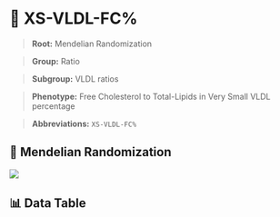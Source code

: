 # 🧪 XS-VLDL-FC%

> **Root:** Mendelian Randomization

> **Group:** Ratio  

> **Subgroup:** VLDL ratios

> **Phenotype:** Free Cholesterol to Total-Lipids in Very Small VLDL percentage  

> **Abbreviations:** `XS-VLDL-FC%`

## 🧬 Mendelian Randomization  

<img src="/MR/Figures/Inverse/XShengxianVLDLhengxianFCbaifenhao.png"/>


## 📊 Data Table


<CsvTableMRI src="/public/MR/Data/Inverse/XShengxianVLDLhengxianFCbaifenhao.csv"/>
